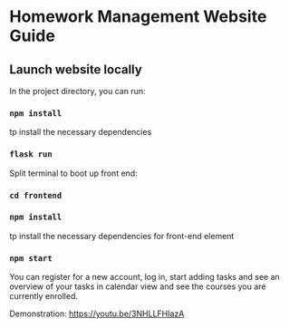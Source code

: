 # Homework Management Website Guide

## Launch website locally

In the project directory, you can run:

### `npm install`

tp install the necessary dependencies

### `flask run`

Split terminal to boot up front end:

### `cd frontend`

### `npm install`

tp install the necessary dependencies for front-end element

### `npm start`

You can register for a new account, log in, start adding tasks and see an overview of your tasks in calendar view and see the courses you are currently enrolled.

Demonstration: https://youtu.be/3NHLLFHIazA
